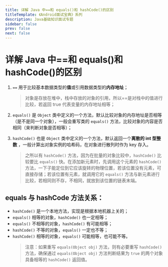 ```yaml
---
title: 详解 Java 中==和 equals()和 hashCode()的区别
titleTemplate: 《Android面试宝典》系列
description: Java基础知识面试专题
sidebar: false
prev: false
next: false
---
```


# 详解 Java 中==和 equals()和 hashCode()的区别

1. `==` 用于比较基本数据类型的**值**或引用数据类型的**内存地址**；
   > 对象是存放在堆中，栈中存放的对象的引用，所以==是对栈中的值进行比较，若返回 true 代表变量的内存地址相等；
2. `equals()` 是 `Object` 类中定义的一个方法，默认比较对象的内存地址是否相等（是不是同一个对象），一般会重写类的 `equals()` 方法，比较对象的内容是否相同（来判断对象是否相等）；

3. `hashCode()` 也是 `Object` 类中定义的一个方法，默认返回一个**离散的 int 型整数** ，一般计算出对象实例的哈希码，在对象进行散列时作为 key 存入。

   > 之所以有 `hashCode()` 方法，因为在批量的对象比较中，`hashCode()` 比较要比 `equals()` 快。在添加新元素时，先调用这个元素的 `hashCode()` 方法，一下子能定位到它应该旋转的物理位置，若该位置没有元素，可直接存储；若该位置有元素，就调用它的 `equals()` 方法与新元素进行比较，若相同则不存，不相同，就放到该位置的链表末端。

## equals 与 hashCode 方法关系：

- `hashCode()` 是一个本地方法，实现是根据本地机器上关的；
- `equals()` 相等的对象，`hashCode()` 也一定相等；
- `equals()` 不相等的对象，`hashCode()` 有可能相等；
- `hashCode()` 不等的对象，`equals()` 一定也不等；
- `hashCode()` 相等的对象，`equals()` 可能相等，也可能不等。
  > 注意：如果重写 `equals(Object obj)` 方法，则有必要重写 `hashCode()` 方法，确保通过 `equals(Object obj)` 方法判断结果为 `true` 的两个对象具备相等的 `hashCode()` 返回值。

<!-- ## equals 与==的关系：

`Integer b1 = 127;` 在 java 编译时被编译成 `Integer b1 = Integer.valueOf(127);` 对于-128到 127 之间的 `Integer` 值，用的是原生数据类型 `int`，会在内存里供重用，也就是这之间的 `Integer` 值进行 `==` 比较时，只是进行 `int` 原生数据类型的数值进行比较。而超出-128〜127的范围，进行==比较时是进行地址及数值比较。 -->
